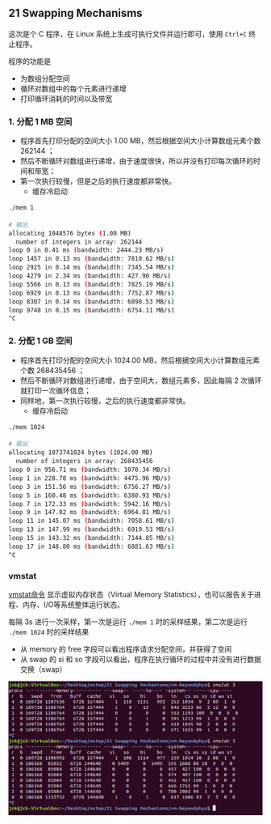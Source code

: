 ## 21 Swapping Mechanisms

这次是个 C 程序，在 Linux 系统上生成可执行文件并运行即可，使用 `Ctrl+C` 终止程序。

程序的功能是
- 为数组分配空间
- 循环对数组中的每个元素进行递增
- 打印循环消耗的时间以及带宽

### 1. 分配 1 MB 空间

- 程序首先打印分配的空间大小 1.00 MB，然后根据空间大小计算数组元素个数 262144 ；
- 然后不断循环对数组进行递增，由于速度很快，所以并没有打印每次循环的时间和带宽；
- 第一次执行较慢，但是之后的执行速度都非常快。
  - 缓存冷启动

```bash
./mem 1

# 输出
allocating 1048576 bytes (1.00 MB)
  number of integers in array: 262144
loop 0 in 0.41 ms (bandwidth: 2444.23 MB/s)
loop 1457 in 0.13 ms (bandwidth: 7810.62 MB/s)
loop 2925 in 0.14 ms (bandwidth: 7345.54 MB/s)
loop 4279 in 2.34 ms (bandwidth: 427.90 MB/s)
loop 5566 in 0.13 ms (bandwidth: 7825.19 MB/s)
loop 6929 in 0.13 ms (bandwidth: 7752.87 MB/s)
loop 8307 in 0.14 ms (bandwidth: 6898.53 MB/s)
loop 9748 in 0.15 ms (bandwidth: 6754.11 MB/s)
^C
```

### 2. 分配 1 GB 空间

- 程序首先打印分配的空间大小 1024.00 MB，然后根据空间大小计算数组元素个数 268435456 ；
- 然后不断循环对数组进行递增，由于空间大，数组元素多，因此每隔 2 次循环就打印一次循环信息；
- 同样地，第一次执行较慢，之后的执行速度都非常快。
  - 缓存冷启动

```bash
./mem 1024

# 输出
allocating 1073741824 bytes (1024.00 MB)
  number of integers in array: 268435456
loop 0 in 956.71 ms (bandwidth: 1070.34 MB/s)
loop 1 in 228.78 ms (bandwidth: 4475.96 MB/s)
loop 3 in 151.56 ms (bandwidth: 6756.27 MB/s)
loop 5 in 160.48 ms (bandwidth: 6380.93 MB/s)
loop 7 in 172.33 ms (bandwidth: 5942.16 MB/s)
loop 9 in 147.02 ms (bandwidth: 6964.81 MB/s)
loop 11 in 145.07 ms (bandwidth: 7058.61 MB/s)
loop 13 in 147.99 ms (bandwidth: 6919.53 MB/s)
loop 15 in 143.32 ms (bandwidth: 7144.85 MB/s)
loop 17 in 148.80 ms (bandwidth: 6881.63 MB/s)
^C
```

### vmstat

[vmstat命令](https://man.linuxde.net/vmstat) 显示虚拟内存状态（Virtual Memory Statistics），也可以报告关于进程、内存、I/O等系统整体运行状态。

每隔 3s 进行一次采样，第一次是运行 `./mem 1` 时的采样结果，第二次是运行 `./mem 1024` 时的采样结果
- 从 memory 的 free 字段可以看出程序请求分配空间，并获得了空间
- 从 swap 的 si 和 so 字段可以看出，程序在执行循环的过程中并没有进行数据交换（swap）

![](vmstat.png)